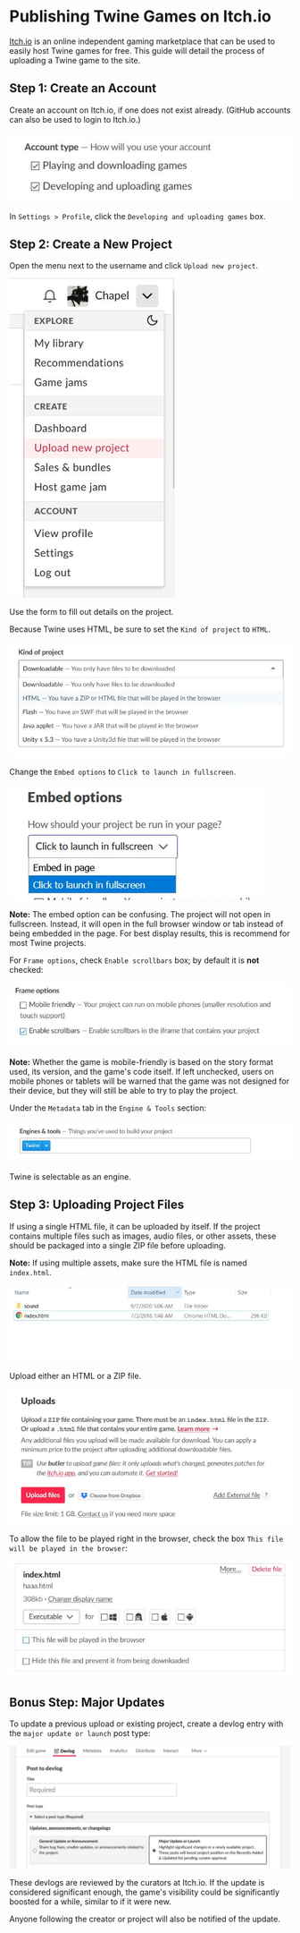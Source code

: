# Publishing Twine Games on Itch.io

[Itch.io](https://itch.io) is an online independent gaming marketplace that can be used to easily host Twine games for free. This guide will detail the process of uploading a Twine game to the site.

## Step 1: Create an Account

Create an account on Itch.io, if one does not exist already. (GitHub accounts can also be used to login to Itch.io.)

![Creating an Itch.io account](./images/starting-itchio-account.jpg "Creating an Itch.io account")

In `Settings > Profile`, click the `Developing and uploading games` box.

## Step 2: Create a New Project

Open the menu next to the username and click `Upload new project`.

![Creating anew project](./images/starting-itchio-create.jpg "Creating a new project")

Use the form to fill out details on the project.

Because Twine uses HTML, be sure to set the `Kind of project` to `HTML`.

![Changing project type](./images/starting-itchio-project-type.jpg "Changing project type")

Change the `Embed options` to `Click to launch in fullscreen`.

![Embed options](./images/starting-itchio-embed.jpg "Embed options")

**Note:** The embed option can be confusing. The project will not open in fullscreen. Instead, it will open in the full browser window or tab instead of being embedded in the page. For best display results, this is recommend for most Twine projects.

For `Frame options`, check `Enable scrollbars` box; by default it is **not** checked:

![Frame options](./images/starting-itchio-frame.jpg "Frame options")

**Note:** Whether the game is mobile-friendly is based on the story format used, its version, and the game's code itself. If left unchecked, users on mobile phones or tablets will be warned that the game was not designed for their device, but they will still be able to try to play the project.

Under the `Metadata` tab in the `Engine & Tools` section:

![Engine metadata](./images/starting-itchio-engine.jpg "Engine metadata")

Twine is selectable as an engine.

## Step 3: Uploading Project Files

If using a single HTML file, it can be uploaded by itself. If the project contains multiple files such as images, audio files, or other assets, these should be packaged into a single ZIP file before uploading.

**Note:** If using multiple assets, make sure the HTML file is named `index.html`.

![Example folder structure](./images/starting-itchio-zip.jpg "Example folder structure")

Upload either an HTML or a ZIP file.

![Uploading files](./images/starting-itchio-upload.jpg "Uploading files")

To allow the file to be played right in the browser, check the box `This file will be played in the browser`:

![Enabling play in browser](./images/starting-itchio-browser.jpg "Enabling play in browser")

## Bonus Step: Major Updates

To update a previous upload or existing project, create a devlog entry with the `major update or launch` post type:

![Major update devlog](./images/starting-itchio-devlog.jpg "Major update devlog")

These devlogs are reviewed by the curators at Itch.io. If the update is considered significant enough, the game's visibility could be significantly boosted for a while, similar to if it were new.

Anyone following the creator or project will also be notified of the update.
